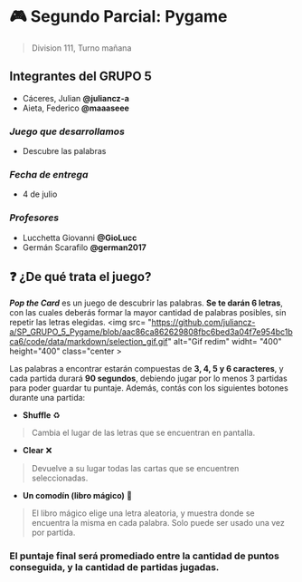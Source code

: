 # :video_game: **Segundo Parcial: Pygame**

> Division 111, Turno mañana

## Integrantes del GRUPO 5

* Cáceres, Julian  **@juliancz-a**
* Aieta, Federico  **@maaaseee**

### _Juego que desarrollamos_

* Descubre las palabras

### _Fecha de entrega_

* 4 de julio

### _Profesores_

* Lucchetta Giovanni  **@GioLucc**
* Germán Scarafilo  **@german2017**

## :question: ¿De qué trata el juego?

**_Pop the Card_** es un juego de descubrir las palabras. **Se te darán 6 letras**, con las cuales deberás formar la mayor cantidad de palabras posibles, sin repetir las letras elegidas.
<img src= "https://github.com/juliancz-a/SP_GRUPO_5_Pygame/blob/aac86ca862629808fbc6bed3a04f7e954bc1bca6/code/data/markdown/selection_gif.gif" alt="Gif redim" widht= "400" height="400" class="center > 

Las palabras a encontrar estarán compuestas de **3, 4, 5 y 6 caracteres**, y cada partida durará **90 segundos**, debiendo jugar por lo menos 3 partidas para poder guardar tu puntaje.
Además, contás con los siguientes botones durante una partida:

* **Shuffle** :recycle:

> Cambia el lugar de las letras que se encuentran en pantalla.

* **Clear** :x:

> Devuelve a su lugar todas las cartas que se encuentren seleccionadas.

* **Un comodín (libro mágico)** :orange_book:

> El libro mágico elige una letra aleatoria, y muestra donde se encuentra la misma en cada palabra. Solo puede ser usado una vez por partida.

### **El puntaje final será promediado entre la cantidad de puntos conseguida, y la cantidad de partidas jugadas.**

